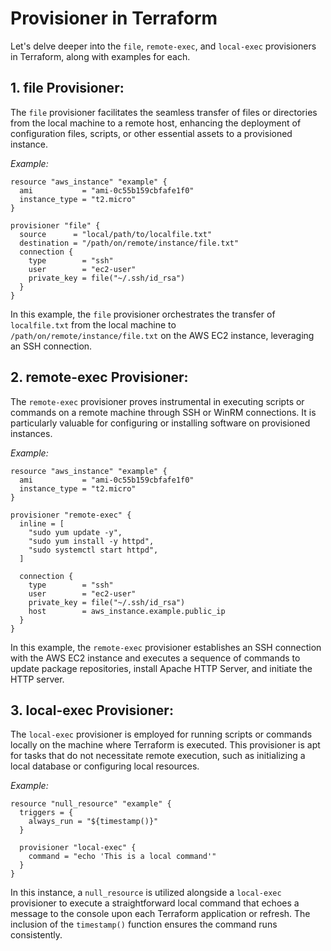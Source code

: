 # Provisioner in Terraform
Let's delve deeper into the `file`, `remote-exec`, and `local-exec` provisioners in Terraform, along with examples for each.

## 1. file Provisioner:

The `file` provisioner facilitates the seamless transfer of files or directories from the local machine to a remote host, enhancing the deployment of configuration files, scripts, or other essential assets to a provisioned instance.

*Example:*

```hcl
resource "aws_instance" "example" {
  ami           = "ami-0c55b159cbfafe1f0"
  instance_type = "t2.micro"
}

provisioner "file" {
  source      = "local/path/to/localfile.txt"
  destination = "/path/on/remote/instance/file.txt"
  connection {
    type        = "ssh"
    user        = "ec2-user"
    private_key = file("~/.ssh/id_rsa")
  }
}
```

In this example, the `file` provisioner orchestrates the transfer of `localfile.txt` from the local machine to `/path/on/remote/instance/file.txt` on the AWS EC2 instance, leveraging an SSH connection.

## 2. remote-exec Provisioner:

The `remote-exec` provisioner proves instrumental in executing scripts or commands on a remote machine through SSH or WinRM connections. It is particularly valuable for configuring or installing software on provisioned instances.

*Example:*

```hcl
resource "aws_instance" "example" {
  ami           = "ami-0c55b159cbfafe1f0"
  instance_type = "t2.micro"
}

provisioner "remote-exec" {
  inline = [
    "sudo yum update -y",
    "sudo yum install -y httpd",
    "sudo systemctl start httpd",
  ]

  connection {
    type        = "ssh"
    user        = "ec2-user"
    private_key = file("~/.ssh/id_rsa")
    host        = aws_instance.example.public_ip
  }
}
```

In this example, the `remote-exec` provisioner establishes an SSH connection with the AWS EC2 instance and executes a sequence of commands to update package repositories, install Apache HTTP Server, and initiate the HTTP server.

## 3. local-exec Provisioner:

The `local-exec` provisioner is employed for running scripts or commands locally on the machine where Terraform is executed. This provisioner is apt for tasks that do not necessitate remote execution, such as initializing a local database or configuring local resources.

*Example:*

```hcl
resource "null_resource" "example" {
  triggers = {
    always_run = "${timestamp()}"
  }

  provisioner "local-exec" {
    command = "echo 'This is a local command'"
  }
}
```

In this instance, a `null_resource` is utilized alongside a `local-exec` provisioner to execute a straightforward local command that echoes a message to the console upon each Terraform application or refresh. The inclusion of the `timestamp()` function ensures the command runs consistently.